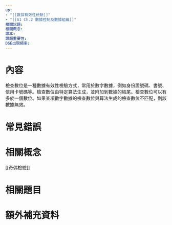 ```yaml
---
up: 
- "[[數據有效性檢驗]]"
- "[[A1 Ch.2 數據控制及數據組織]]"
相關試題: 
相關概念: 
課本: 
課題重要性: 
DSE出現頻率:
---
```

# 內容
檢查數位是一種數據有效性檢驗方式，常用於數字數據，例如身份證號碼、書號、信用卡號碼等。檢查數位由特定算法生成，並附加到數據的結尾。檢查數位可以有多於一個數位。如果某項數字數據的檢查數位與算法生成的檢查數位不匹配，則該數據無效。

# 常見錯誤
# 相關概念
[[奇偶檢驗]]

# 相關題目
# 額外補充資料